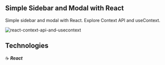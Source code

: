 ## Simple Sidebar and Modal with React

Simple sidebar and modal with React. Explore Context API and useContext.

![react-context-api-and-usecontext](https://user-images.githubusercontent.com/43181662/159505995-4128fdc2-9121-4832-afed-f60e0e263e82.png)

## Technologies

:coffee: **_React_**
